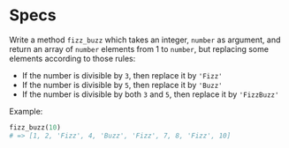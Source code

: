 # Specs

Write a method `fizz_buzz` which takes an integer, `number` as argument, and
return an array of `number` elements from 1 to `number`, but replacing some
elements according to those rules:

- If the number is divisible by `3`, then replace it by `'Fizz'`
- If the number is divisible by `5`, then replace it by `'Buzz'`
- If the number is divisible by both `3` and `5`, then replace it by `'FizzBuzz'`

Example:

```ruby
fizz_buzz(10)
# => [1, 2, 'Fizz', 4, 'Buzz', 'Fizz', 7, 8, 'Fizz', 10]
```
